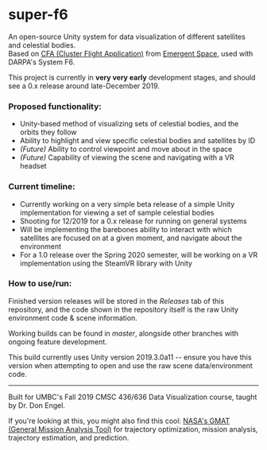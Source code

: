 # super-f6
An open-source Unity system for data visualization of different satellites and celestial bodies.  
Based on [CFA (Cluster Flight Application)](https://www.emergentspace.com/products/cluster-flight-application/) from [Emergent Space](https://www.emergentspace.com/), used with DARPA's System F6.

This project is currently in **very very early** development stages, and should see a 0.x release around late-December 2019.

### Proposed functionality:

* Unity-based method of visualizing sets of celestial bodies, and the orbits they follow
* Ability to highlight and view specific celestial bodies and satellites by ID
* _(Future)_ Ability to control viewpoint and move about in the space
* _(Future)_ Capability of viewing the scene and navigating with a VR headset

### Current timeline:

* Currently working on a very simple beta release of a simple Unity implementation for viewing a set of sample celestial bodies
* Shooting for 12/2019 for a 0.x release for running on general systems
* Will be implementing the barebones ability to interact with which satellites are focused on at a given moment, and navigate about the environment
* For a 1.0 release over the Spring 2020 semester, will be working on a VR implementation using the SteamVR library with Unity

### How to use/run:
Finished version releases will be stored in the _Releases_ tab of this repository, and the code shown in the repository itself is the raw Unity environment code & scene information.

Working builds can be found in _master_, alongside other branches with ongoing feature development.

This build currently uses Unity version 2019.3.0a11 -- ensure you have this version when attempting to open and use the raw scene data/environment code.

---

Built for UMBC's Fall 2019 CMSC 436/636 Data Visualization course, taught by Dr. Don Engel.

If you're looking at this, you might also find this cool: [NASA's GMAT (General Mission Analysis Tool)](https://software.nasa.gov/software/GSC-17177-1) for trajectory optimization, mission analysis, trajectory estimation, and prediction.
